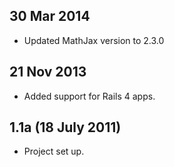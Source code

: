 ## 30 Mar 2014
  -  Updated MathJax version to 2.3.0

## 21 Nov 2013
  - Added support for Rails 4 apps.

## 1.1a (18 July 2011)
  - Project set up.
